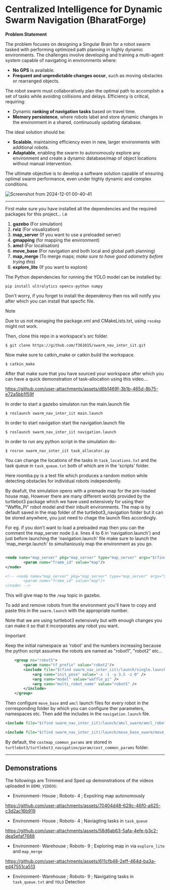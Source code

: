 # Centralized Intelligence for Dynamic Swarm Navigation (BharatForge)

**Problem Statement**

The problem focuses on designing a Singular Brain for a robot swarm tasked with performing optimized path planning in highly dynamic environments. The challenges involve developing and training a multi-agent system capable of navigating in environments where:
* **No GPS** is available.
* **Frequent and unpredictable changes occur**, such as moving obstacles or rearranged objects.

The robot swarm must collaboratively plan the optimal path to accomplish a set of tasks while avoiding collisions and delays. Efficiency is critical, requiring:
* Dynamic **ranking of navigation tasks** based on travel time.
* **Memory persistence**, where robots label and store dynamic changes in the environment in a shared, continuously updating database.
  
The ideal solution should be:
* **Scalable**, maintaining efficiency even in new, larger environments with additional robots.
* **Adaptable**, enabling the swarm to autonomously explore any environment and create a dynamic database/map of object locations without manual intervention.

The ultimate objective is to develop a software solution capable of ensuring optimal swarm performance, even under highly dynamic and complex conditions.

![Screenshot from 2024-12-01 00-40-41](https://github.com/user-attachments/assets/e269155c-7f04-4f04-aa6a-09f65ffe2236)

***
First make sure you have installed all the dependencies and the required packages for this project... i.e
1. **gazebo** (For simulation)
2. **rviz** (For visualization)
3. **map_server** (If you want to use a preloaded server)
4. **gmapping** (for mapping the environment)
5. **amcl** (For localisation)
6. **move_base** (For navigation and both local and global path planning)
7. **map_merge** (To merge maps; _make sure to have good odometry before trying this_)
8. **explore_lite** (If you want to explore)

The Python dependencies for running the YOLO model can be installed by:
```
pip install ultralytics opencv-python numpy
```

Don't worry, if you forget to install the dependency then ros will notify you after which you can install that specfic file.
> [!NOTE]
> Due to us not managing the package.xml and CMakeLists.txt, using `rosdep` might not work.

Then, clone this repo in a workspace's src folder.
```
$ git clone https://github.com/f361015/swarm_nav_inter_iit.git
```
Now make sure to catkin_make or catkin build the workspace.
```
$ catkin_make
```
After that make sure that you have sourced your workspace after which you can have a quick demonstration of task-allocation using this video...


https://github.com/user-attachments/assets/d6b1469f-3b1b-465d-8b75-e72a5bb1f59f


In order to start a gazebo simulaton run the main.launch file
```
$ roslaunch swarm_nav_inter_iit main.launch
```
In order to start navigation start the navigation.launch file
```
$ roslaunch swarm_nav_inter_iit navigation.launch
```
In order to run any python script in the simulation do-
```
$ rosrun swarm_nav_inter_iit task_allocator.py
```
You can change the locations of the tasks in `task_locations.txt` and the task queue in `task_queue.txt` both of which are in the 'scripts' folder.

Here roomba.py is a test file which produces a  random motion while detecting obstacles for individual robots independently.

By deafult, the simulation opens with a premade map for the pre-loaded house map, However there are many different worlds provided by the turtlebot3 package which we have used extensively for using their "Waffle_Pi" robot model and their inbuilt environments. The map is by default saved in the map folder of the turtlebot3_navigation folder but it can be stored anywhere, you just need to chage the launch files accordingly.

For eg. if you don't want to load a preloaded map then you can the comment the map_server node (i.e. lines 4 to 6 in 'navigation.launch') and just before launching the 'navigation.launch' file make sure to launch the 'map_merge.launch' to simultaniously map the environment as you go.
```xml

<node name="map_server" pkg="map_server" type="map_server" args="$(find swarm_nav_inter_iit)/turtlebot3/turtlebot3_navigation/maps/map.yaml">
        <param name="frame_id" value="map"/>
</node>

<!-- <node name="map_server" pkg="map_server" type="map_server" args="$(find swarm_nav_inter_iit)/turtlebot3/turtlebot3_navigation/maps/map.yaml">
        <param name="frame_id" value="map"/>
</node> -->
```

This will give map to the `/map` topic in gazebo.

To add and remove robots from the environment you'll have to copy and paste this in the `swarm.launch` with the appropriate number.

Note that we are using turtlebot3 extensively but with enough changes you can make it so that it incorporates any robot you want.

> [!IMPORTANT]
> Keep the initial namespace as 'robot' and the numbers increasing because the python script assumes the robots are named as "robot1", "robot2" etc...

```xml
    <group ns="robot5">
        <param name="tf_prefix" value="robot2"/>
        <include file="$(find swarm_nav_inter_iit)/launch/single.launch" >
            <arg name="init_pose" value="-x -1 -y 3.5 -z 0" />
            <arg name="model" value="waffle_pi" />
            <arg name="multi_robot_name" value="robot5" />
        </include>
    </group>
```
Then configure `move_base` and `amcl` launch files for every robot in the corresponding folder by which you can configure ther parameters, namespaces etc. Then add the includes in the `navigation.launch` file.
```xml
<include file="$(find swarm_nav_inter_iit)/launch/amcl_swarm/amcl_robot5.launch" />

<include file="$(find swarm_nav_inter_iit)/launch/move_base_swarm/move_base_robot5.launch"/>
```

By default, the `costmap_common_params` are stored in `turtlebot3/turtlebot3_navigation/param/cost_common_params` folder.
***
## Demonstrations
The followings are Trimmed and Sped up demonstrations of the videos uploaded in `DEMO_VIDEOS`:

* Environment- House ; Robots- 4 ; Expolring map autonomously


https://github.com/user-attachments/assets/70404d48-629c-46f0-a625-c3d2ac16b919


* Environment- House ; Robots- 4 ; Naviagting tasks in `task_queue`


https://github.com/user-attachments/assets/58d6ab63-5afa-4efe-b3c2-dea5efaf7688


* Environment- Warehouse ; Robots- 9 ; Exploring map in via `explore_lite` and `map_merge`


https://github.com/user-attachments/assets/611cfb48-2eff-464d-ba3a-ed47551ca513


* Environment- Warehouse ; Robots- 9 ; Navigating tasks in `task_queue.txt` and `YOLO` Detection
